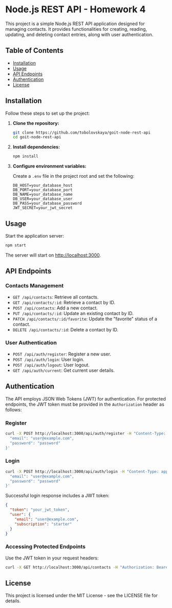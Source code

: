 # Node.js REST API - Homework 4

This project is a simple Node.js REST API application designed for managing contacts. It provides functionalities for creating, reading, updating, and deleting contact entries, along with user authentication.

## Table of Contents

- [Installation](#installation)
- [Usage](#usage)
- [API Endpoints](#api-endpoints)
- [Authentication](#authentication)
- [License](#license)

## Installation

Follow these steps to set up the project:

1. **Clone the repository:**

   ```sh
   git clone https://github.com/tobolovskaya/goit-node-rest-api
   cd goit-node-rest-api
   ```

2. **Install dependencies:**

   ```sh
   npm install
   ```

3. **Configure environment variables:**

   Create a `.env` file in the project root and set the following:

   ```env
   DB_HOST=your_database_host
   DB_PORT=your_database_port
   DB_NAME=your_database_name
   DB_USER=your_database_user
   DB_PASS=your_database_password
   JWT_SECRET=your_jwt_secret
   ```

## Usage

Start the application server:

```sh
npm start
```

The server will start on [http://localhost:3000](http://localhost:3000).

## API Endpoints

### Contacts Management

- `GET /api/contacts`: Retrieve all contacts.
- `GET /api/contacts/:id`: Retrieve a contact by ID.
- `POST /api/contacts`: Add a new contact.
- `PUT /api/contacts/:id`: Update an existing contact by ID.
- `PATCH /api/contacts/:id/favorite`: Update the "favorite" status of a contact.
- `DELETE /api/contacts/:id`: Delete a contact by ID.

### User Authentication

- `POST /api/auth/register`: Register a new user.
- `POST /api/auth/login`: User login.
- `POST /api/auth/logout`: User logout.
- `GET /api/auth/current`: Get current user details.

## Authentication

The API employs JSON Web Tokens (JWT) for authentication. For protected endpoints, the JWT token must be provided in the `Authorization` header as follows:

### Register

```sh
curl -X POST http://localhost:3000/api/auth/register -H "Content-Type: application/json" -d '{
  "email": "user@example.com",
  "password": "password"
}'
```

### Login

```sh
curl -X POST http://localhost:3000/api/auth/login -H "Content-Type: application/json" -d '{
  "email": "user@example.com",
  "password": "password"
}'
```

Successful login response includes a JWT token:

```json
{
  "token": "your_jwt_token",
  "user": {
    "email": "user@example.com",
    "subscription": "starter"
  }
}
```

### Accessing Protected Endpoints

Use the JWT token in your request headers:

```sh
curl -X GET http://localhost:3000/api/contacts -H "Authorization: Bearer your_jwt_token"
```

## License

This project is licensed under the MIT License - see the LICENSE file for details.